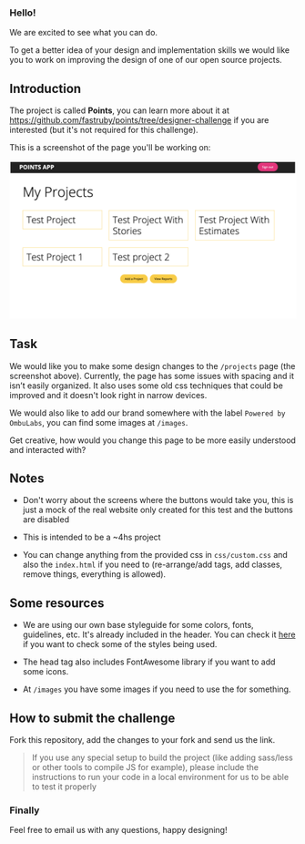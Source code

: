 ### Hello!

We are excited to see what you can do.

To get a better idea of your design and implementation skills we would like you to work on improving the design of one of our open source projects. 

## Introduction

The project is called **Points**, you can learn more about it at https://github.com/fastruby/points/tree/designer-challenge if you are interested (but it's not required for this challenge).

This is a screenshot of the page you'll be working on:

![Points "projects" page screenshot](images/points-screenshot.png?raw=true)

## Task

We would like you to make some design changes to the `/projects` page (the screenshot above). Currently, the page has some issues with spacing and it isn’t easily organized. It also uses some old css techniques that could be improved and it doesn't look right in narrow devices.

We would also like to add our brand somewhere with the label `Powered by OmbuLabs`, you can find some images at `/images`.

Get creative, how would you change this page to be more easily understood and interacted with? 

## Notes

* Don't worry about the screens where the buttons would take you, this is just a mock of the real website only created for this test and the buttons are disabled

* This is intended to be a ~4hs project

* You can change anything from the provided css in `css/custom.css` and also the `index.html` if you need to (re-arrange/add tags, add classes, remove things, everything is allowed).

## Some resources

* We are using our own base styleguide for some colors, fonts, guidelines, etc. It's already included in the header. You can check it [here](http://ombulabs.github.io/styleguide/) if you want to check some of the styles being used.

* The head tag also includes FontAwesome library if you want to add some icons.

* At `/images` you have some images if you need to use the for something.

## How to submit the challenge

Fork this repository, add the changes to your fork and send us the link.

> If you use any special setup to build the project (like adding sass/less or other tools to compile JS for example), please include the instructions to run your code in a local environment for us to be able to test it properly

### Finally

Feel free to email us with any questions, happy designing!
